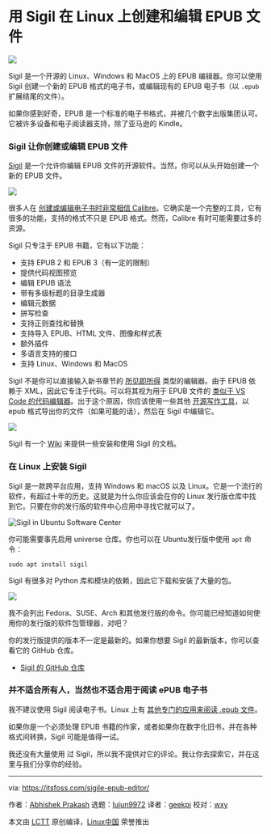 [#]: subject: (Create and Edit EPUB Files on Linux With Sigil)
[#]: via: (https://itsfoss.com/sigile-epub-editor/)
[#]: author: (Abhishek Prakash https://itsfoss.com/author/abhishek/)
[#]: collector: (lujun9972)
[#]: translator: (geekpi)
[#]: reviewer: (wxy)
[#]: publisher: ( )
[#]: url: ( )

用 Sigil 在 Linux 上创建和编辑 EPUB 文件
======

![](https://img.linux.net.cn/data/attachment/album/202104/23/184455qn6u6oozmf6gmnec.jpg)

Sigil 是一个开源的 Linux、Windows 和 MacOS 上的 EPUB 编辑器。你可以使用 Sigil 创建一个新的 EPUB 格式的电子书，或编辑现有的 EPUB 电子书（以 `.epub` 扩展结尾的文件）。

如果你感到好奇，EPUB 是一个标准的电子书格式，并被几个数字出版集团认可。它被许多设备和电子阅读器支持，除了亚马逊的 Kindle。

### Sigil 让你创建或编辑 EPUB 文件

[Sigil][1] 是一个允许你编辑 EPUB 文件的开源软件。当然，你可以从头开始创建一个新的 EPUB 文件。

![][2]

很多人在 [创建或编辑电子书时非常相信 Calibre][3]。它确实是一个完整的工具，它有很多的功能，支持的格式不只是 EPUB 格式。然而，Calibre 有时可能需要过多的资源。

Sigil 只专注于 EPUB 书籍，它有以下功能：

  * 支持 EPUB 2 和 EPUB 3（有一定的限制）
  * 提供代码视图预览
  * 编辑 EPUB 语法
  * 带有多级标题的目录生成器
  * 编辑元数据
  * 拼写检查
  * 支持正则查找和替换
  * 支持导入 EPUB、HTML 文件、图像和样式表
  * 额外插件
  * 多语言支持的接口
  * 支持 Linux、Windows 和 MacOS

Sigil 不是你可以直接输入新书章节的 [所见即所得][4] 类型的编辑器。由于 EPUB 依赖于 XML，因此它专注于代码。可以将其视为用于 EPUB 文件的 [类似于 VS Code 的代码编辑器][5]。出于这个原因，你应该使用一些其他 [开源写作工具][6]，以 epub 格式导出你的文件（如果可能的话），然后在 Sigil 中编辑它。

![][7]

Sigil 有一个 [Wiki][8] 来提供一些安装和使用 Sigil 的文档。

### 在 Linux 上安装 Sigil

Sigil 是一款跨平台应用，支持 Windows 和 macOS 以及 Linux。它是一个流行的软件，有超过十年的历史。这就是为什么你应该会在你的 Linux 发行版仓库中找到它。只要在你的发行版的软件中心应用中寻找它就可以了。

![Sigil in Ubuntu Software Center][9]

你可能需要事先启用 universe 仓库。你也可以在 Ubuntu发行版中使用 `apt` 命令：

```
sudo apt install sigil
```

Sigil 有很多对 Python 库和模块的依赖，因此它下载和安装了大量的包。

![][10]

我不会列出 Fedora、SUSE、Arch 和其他发行版的命令。你可能已经知道如何使用你的发行版的软件包管理器，对吧？

你的发行版提供的版本不一定是最新的。如果你想要 Sigil 的最新版本，你可以查看它的 GitHub 仓库。

- [Sigil 的 GitHub 仓库][11]

### 并不适合所有人，当然也不适合用于阅读 ePUB 电子书

我不建议使用 Sigil 阅读电子书。Linux 上有 [其他专门的应用来阅读 .epub 文件][12]。

如果你是一个必须处理 EPUB 书籍的作家，或者如果你在数字化旧书，并在各种格式间转换，Sigil 可能是值得一试。

我还没有大量使用 过 Sigil，所以我不提供对它的评论。我让你去探索它，并在这里与我们分享你的经验。

--------------------------------------------------------------------------------

via: https://itsfoss.com/sigile-epub-editor/

作者：[Abhishek Prakash][a]
选题：[lujun9972][b]
译者：[geekpi](https://github.com/geekpi)
校对：[wxy](https://github.com/wxy)

本文由 [LCTT](https://github.com/LCTT/TranslateProject) 原创编译，[Linux中国](https://linux.cn/) 荣誉推出

[a]: https://itsfoss.com/author/abhishek/
[b]: https://github.com/lujun9972
[1]: https://sigil-ebook.com/
[2]: https://i2.wp.com/itsfoss.com/wp-content/uploads/2021/04/open-epub-sigil.png?resize=800%2C621&ssl=1
[3]: https://itsfoss.com/create-ebook-calibre-linux/
[4]: https://www.computerhope.com/jargon/w/wysiwyg.htm
[5]: https://itsfoss.com/best-modern-open-source-code-editors-for-linux/
[6]: https://itsfoss.com/open-source-tools-writers/
[7]: https://i2.wp.com/itsfoss.com/wp-content/uploads/2021/04/sigil-epub-editor-800x621.png?resize=800%2C621&ssl=1
[8]: https://github.com/Sigil-Ebook/Sigil/wiki
[9]: https://i2.wp.com/itsfoss.com/wp-content/uploads/2021/04/sigil-software-center-ubuntu.png?resize=800%2C424&ssl=1
[10]: https://i2.wp.com/itsfoss.com/wp-content/uploads/2021/04/installing-sigil-ubuntu.png?resize=800%2C547&ssl=1
[11]: https://github.com/Sigil-Ebook/Sigil
[12]: https://itsfoss.com/open-epub-books-ubuntu-linux/
